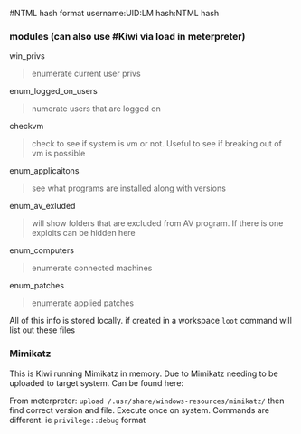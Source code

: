 #NTML hash format
username:UID:LM hash:NTML hash
### modules (can also use #Kiwi via load in meterpreter)
win_privs
> enumerate current user privs

enum_logged_on_users
> numerate users that are logged on

checkvm
> check to see if system is vm or not. Useful to see if breaking out of vm is possible

enum_applicaitons
> see what programs are installed along with versions

enum_av_exluded
> will show folders that are excluded from AV program. If there is one exploits can be hidden here

enum_computers
>enumerate connected machines

enum_patches
> enumerate applied patches

All of this info is stored locally. if created in a workspace `loot` command will list out these files

### Mimikatz
This is Kiwi running Mimikatz in memory. Due to Mimikatz needing to be uploaded to target system. Can be found here:

From meterpreter: `upload /.usr/share/windows-resources/mimikatz/` then find correct version and file. Execute once on system. Commands are different. ie `privilege::debug` format

